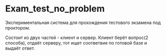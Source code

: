 # Exam_test_no_problem
Экспериментальная система для прохождения тестового экзамена под проктором.

Состоит из двух частей - клиент и сервер. Клиент берёт вопрос(2 способа), отдаёт серверу, тот ищет соответвие по готовой базе и выдаёт ответ.
